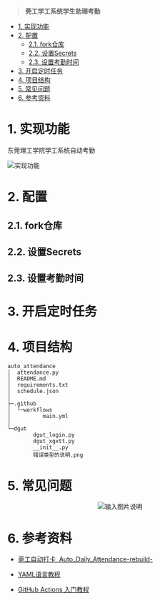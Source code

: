 >**莞工学工系统学生助理考勤**
>> 


- [1. 实现功能](#1-实现功能)
- [2. 配置](#2-配置)
    - [2.1. fork仓库](#21-fork仓库)
    - [2.2. 设置Secrets](#22-设置secrets)
    - [2.3. 设置考勤时间](#23-设置考勤时间)
- [3. 开启定时任务](#3-开启定时任务)
- [4. 项目结构](#4-项目结构)
- [5. 常见问题](#5-常见问题)
- [6. 参考资料](#6-参考资料)


# 1. 实现功能

东莞理工学院学工系统自动考勤

![实现功能](h "")


# 2. 配置


## 2.1. fork仓库

## 2.2. 设置Secrets

## 2.3. 设置考勤时间


# 3. 开启定时任务


# 4. 项目结构
    auto_attendance
    │  attendance.py
    │  README.md
    │  requirements.txt
    │  schedule.json
    │
    ├─.github
    │  └─workflows
    │          main.yml
    │
    └─dgut
            dgut_login.py
            dgut_xgxtt.py
            __init__.py
            错误类型的说明.png

# 5. 常见问题

<center>

![输入图片说明](https://raw.githubusercontent.com/BertraMoon/auto_attendance/main/dgut/%E9%94%99%E8%AF%AF%E7%B1%BB%E5%9E%8B%E7%9A%84%E8%AF%B4%E6%98%8E.png "")

</center>

# 6. 参考资料
- [莞工自动打卡&nbsp;&nbsp;Auto_Daily_Attendance-rebuild-](https://github.com/RanegadeHRH/Auto_Daily_Attendance-rebuild-/tree/ForWorkflow "莞工每日疫情打卡 - github仓库")

- [YAML语言教程](http://www.ruanyifeng.com/blog/2016/07/yaml.html "YAML 语言教程 - 阮一峰的网络日志")

- [GitHub Actions 入门教程](http://www.ruanyifeng.com/blog/2019/09/getting-started-with-github-actions.html "GitHub Actions 入门教程 - 阮一峰的网络日志")

